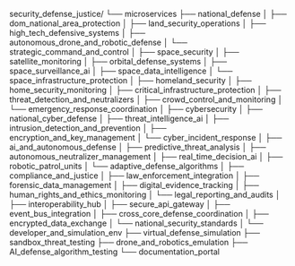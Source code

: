 security_defense_justice/
└── microservices
    ├── national_defense
    │   ├── dom_national_area_protection
    │   ├── land_security_operations
    │   ├── high_tech_defensive_systems
    │   ├── autonomous_drone_and_robotic_defense
    │   └── strategic_command_and_control
    │
    ├── space_security
    │   ├── satellite_monitoring
    │   ├── orbital_defense_systems
    │   ├── space_surveillance_ai
    │   ├── space_data_intelligence
    │   └── space_infrastructure_protection
    │
    ├── homeland_security
    │   ├── home_security_monitoring
    │   ├── critical_infrastructure_protection
    │   ├── threat_detection_and_neutralizers
    │   ├── crowd_control_and_monitoring
    │   └── emergency_response_coordination
    │
    ├── cybersecurity
    │   ├── national_cyber_defense
    │   ├── threat_intelligence_ai
    │   ├── intrusion_detection_and_prevention
    │   ├── encryption_and_key_management
    │   └── cyber_incident_response
    │
    ├── ai_and_autonomous_defense
    │   ├── predictive_threat_analysis
    │   ├── autonomous_neutralizer_management
    │   ├── real_time_decision_ai
    │   ├── robotic_patrol_units
    │   └── adaptive_defense_algorithms
    │
    ├── compliance_and_justice
    │   ├── law_enforcement_integration
    │   ├── forensic_data_management
    │   ├── digital_evidence_tracking
    │   ├── human_rights_and_ethics_monitoring
    │   └── legal_reporting_and_audits
    │
    ├── interoperability_hub
    │   ├── secure_api_gateway
    │   ├── event_bus_integration
    │   ├── cross_core_defense_coordination
    │   ├── encrypted_data_exchange
    │   └── national_security_standards
    │
    └── developer_and_simulation_env
        ├── virtual_defense_simulation
        ├── sandbox_threat_testing
        ├── drone_and_robotics_emulation
        ├── AI_defense_algorithm_testing
        └── documentation_portal
